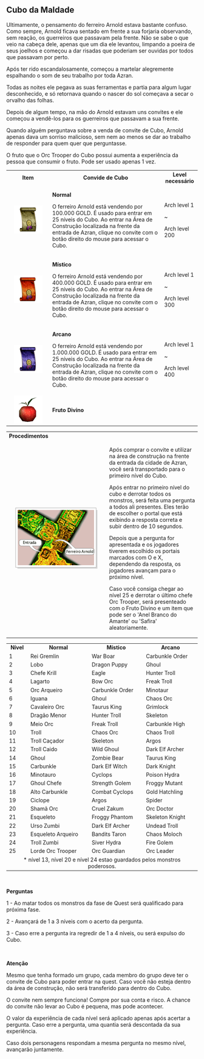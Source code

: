 ## Cubo da Maldade

<html>
  <head>
    <meta charset="utf-8" />
    <meta name="viewport" content="width=device-width" />
  </head>
  <body>

<p>Ultimamente, o pensamento do ferreiro Arnold estava bastante confuso. Como sempre, Arnold ficava sentado em frente a sua forjaria observando, sem reação, os guerreiros que passavam pela frente. Não se sabe o que veio na cabeça dele, apenas que um dia ele levantou, limpando a poeira de seus joelhos e começou a dar risadas que poderiam ser ouvidas por todos que passavam por perto.</p>
<p>Após ter rido escandalosamente, começou a martelar alegremente espalhando o som de seu trabalho por toda Azran.</p>
<p>Todas as noites ele pegava as suas ferramentas e partia para algum lugar desconhecido, e só retornava quando o nascer do sol começava a secar o orvalho das folhas.</p>
<p>Depois de algum tempo, na mão do Arnold estavam uns convites e ele começou a vendê-los para os guerreiros que passavam a sua frente.</p>
<p>Quando alguém perguntava sobre a venda de convite de Cubo, Arnold apenas dava um sorriso malicioso, sem nem ao menos se dar ao trabalho de responder para quem quer que perguntasse.</p>
<table align="center" border="0" cellpadding="2" cellspacing="2	"> 
	<tr align="center" cellpadding="10" cellspacing="10">
		<td><strong>Item</strong></td>
		<td><strong>Convide de Cubo</strong></td>
		<td><strong>Level necessário</strong></td>
	</tr>
	<tr>
		<td align="center"><img src="./Quests-Especiais-files/Cubo-da-Maldade-files/wyd_img_cubo-da-maldade-1.gif"/></td>
		<td><p><strong>Normal</strong></p>
			<p>O ferreiro Arnold está vendendo por 100.000 GOLD. É usado para entrar em 25 níveis do Cubo. Ao entrar na Área de Construção localizada na frente da entrada de Azran, clique no convite com o botão direito do mouse para acessar o Cubo.</p></td>
		<td><p>Arch level 1</p>
			<p>~</p>
			<p>Arch level 200</p></td>
	</tr>
	<tr>
		<td align="center" width="100px"><img src="./Quests-Especiais-files/Cubo-da-Maldade-files/wyd_img_cubo-da-maldade-2.gif"/></td>
		<td><p><strong>Místico</strong></p>
			<p>O ferreiro Arnold está vendendo por 400.000 GOLD. É usado para entrar em 25 níveis do Cubo. Ao entrar na Área de Construção localizada na frente da entrada de Azran, clique no convite com o botão direito do mouse para acessar o Cubo.</p></td>
		<td><p>Arch level 1</p>
			<p>~</p>
			<p>Arch level 300</p></td>
	</tr>
	<tr>
		<td align="center"><img src="./Quests-Especiais-files/Cubo-da-Maldade-files/wyd_img_cubo-da-maldade-3.gif"/></td>
		<td><p><strong>Arcano</strong></p>
			<p>O ferreiro Arnold está vendendo por 1.000.000 GOLD. É usado para entrar em 25 níveis do Cubo. Ao entrar na Área de Construção localizada na frente da entrada de Azran, clique no convite com o botão direito do mouse para acessar o Cubo.</p></td>
		<td><p>Arch level 1</p>
			<p>~</p>
			<p>Arch level 400</p></td>
	</tr>
	<tr>
		<td align="center"><img src="./Quests-Especiais-files/Cubo-da-Maldade-files/wyd_img_cubo-da-maldade-4.gif"/></td>
		<td colspan="2"><p><strong>Fruto Divino</strong></td>
			<p>O fruto que o Orc Trooper do Cubo possui aumenta a experiência da pessoa que consumir o fruto. Pode ser usado apenas 1 vez.</p></td>
	</tr>
</table>
<table>
	<tr>
		<td colspan="2"><strong>Procedimentos</strong></td>
	</tr>
	<tr>
		<td align="center" width="250px"><img src="./Quests-Especiais-files/Cubo-da-Maldade-files/wyd_img_cubo-da-maldade-5.gif"/></td>
		<td><p>Após comprar o convite e utilizar na área de construção na frente da entrada da cidade de Azran, você será transportado para o primeiro nível do Cubo.</p>
			<p>Após entrar no primeiro nível do cubo e derrotar todos os monstros, será feita uma pergunta a todos ali presentes. Eles terão de escolher o portal que está exibindo a resposta correta e subir dentro de 10 segundos.</p>
			<p>Depois que a pergunta for apresentada e os jogadores tiverem escolhido os portais marcados com O e X, dependendo da resposta, os jogadores avançam para o próximo nível.</p>
			<p>Caso você consiga chegar ao nível 25 e derrotar o último chefe Orc Trooper, será presenteado com o Fruto Divino e um item que pode ser o 'Anel Branco do Amante' ou 'Safira' aleatoriamente.</p></td>
	</tr>
</table>
<table border="0" cellpadding="5" cellspacing="5"> 
	<tr align="center">
		<td><strong>Nível</strong></td>
		<td><strong>Normal</strong></td>
		<td><strong>Místico</strong></td>
		<td><strong>Arcano</strong></td>
	</tr>
	<tr>
		<td>1</td>
		<td>Rei Gremlin</td>
		<td>War Boar</td>
		<td>Carbunkle Order</td>
	</tr><tr>
		<td>2</td>
		<td>Lobo</td>
		<td>Dragon Puppy</td>
		<td>Ghoul</td>
	</tr>
	<tr>
		<td>3</td>
		<td>Chefe Krill</td>
		<td>Eagle</td>
		<td>Hunter Troll</td>
	</tr>
	<tr>
		<td>4</td>
		<td>Lagarto</td>
		<td>Bow Orc</td>
		<td>Freak Troll</td>
	</tr>
	<tr>
		<td>5</td>
		<td>Orc Arqueiro</td>
		<td>Carbunkle Order</td>
		<td>Minotaur</td>
	</tr>
	<tr>
		<td>6</td>
		<td>Iguana</td>
		<td>Ghoul</td>
		<td>Chaos Orc</td>
	</tr>
	<tr>
		<td>7</td>
		<td>Cavaleiro Orc</td>
		<td>Taurus King</td>
		<td>Grimlock</td>
	</tr>
	<tr>
		<td>8</td>
		<td>Dragão Menor</td>
		<td>Hunter Troll</td>
		<td>Skeleton</td>
	</tr>
	<tr>
		<td>9</td>
		<td>Meio Orc</td>
		<td>Freak Troll</td>
		<td>Carbunkle High</td>
	</tr>
	<tr>
		<td>10</td>
		<td>Troll</td>
		<td>Chaos Orc</td>
		<td>Chaos Troll</td>
	</tr>
	<tr>
		<td>11</td>
		<td>Troll Caçador</td>
		<td>Skeleton</td>
		<td>Argos</td>
	</tr>
	<tr>
		<td>12</td>
		<td>Troll Caido</td>
		<td>Wild Ghoul</td>
		<td>Dark Elf Archer</td>
	</tr>
	<tr>
		<td>14</td>
		<td>Ghoul</td>
		<td>Zombie Bear</td>
		<td>Taurus King</td>
	</tr>
	<tr>
		<td>15</td>
		<td>Carbunkle</td>
		<td>Dark Elf Witch</td>
		<td>Dark Knight</td>
	</tr>
	<tr>
		<td>16</td>
		<td>Minotauro</td>
		<td>Cyclops</td>
		<td>Poison Hydra</td>
	</tr>
	<tr>
		<td>17</td>
		<td>Ghoul Chefe</td>
		<td>Strength Golem</td>
		<td>Froggy Mutant</td>
	</tr>
	<tr>
		<td>18</td>
		<td>Alto Carbunkle</td>
		<td>Combat Cyclops</td>
		<td>Gold Hatchling</td>
	</tr>
	<tr>
		<td>19</td>
		<td>Ciclope</td>
		<td>Argos</td>
		<td>Spider</td>
	</tr>
	<tr>
		<td>20</td>
		<td>Shamã Orc</td>
		<td>Cruel Zakum</td>
		<td>Orc Doctor</td>
	</tr>
	<tr>
		<td>21</td>
		<td>Esqueleto</td>
		<td>Froggy Phantom</td>
		<td>Skeleton Knight</td>
	</tr>
	<tr>
		<td>22</td>
		<td>Urso Zumbi</td>
		<td>Dark Elf Archer</td>
		<td>Undead Troll</td>
	</tr>
	<tr>
		<td>23</td>
		<td>Esqueleto Arqueiro</td>
		<td>Bandits Taron</td>
		<td>Chaos Moloch</td>
	</tr>
	<tr>
		<td>24</td>
		<td>Troll Zumbi</td>
		<td>Siver Hydra</td>
		<td>Fire Golem</td>
	</tr>
	<tr>
		<td>25</td>
		<td>Lorde Orc Trooper</td>
		<td>Orc Guardian</td>
		<td>Orc Leader</td>
	</tr>
	<tr>
		<td align="center" colspan="4">* nível 13, nível 20 e nível 24 estao guardados pelos monstros poderosos.</td>
	</tr>
</table>
<br>
<p><strong>Perguntas</strong></p>
<p>1 - Ao matar todos os monstros da fase de Quest será qualificado para próxima fase.</p>
<p>2 - Avançará de 1 a 3 níveis com o acerto da pergunta.</p>
<p>3 - Caso erre a pergunta ira regredir de 1 a 4 níveis, ou será expulso do Cubo.</p>
<br>
<p><strong>Atenção</strong></p>
<p>Mesmo que tenha formado um grupo, cada membro do grupo deve ter o convite de Cubo para poder entrar na quest. Caso você não esteja dentro da área de construção, não será transferido para dentro do Cubo.</p>
<p>O convite nem sempre funciona! Compre por sua conta e risco. A chance do convite não levar ao Cubo é pequena, mas pode acontecer.</p>
<p>O valor da experiência de cada nível será aplicado apenas após acertar a pergunta. Caso erre a pergunta, uma quantia será descontada da sua experiência.</p>
<p>Caso dois personagens respondam a mesma pergunta no mesmo nível, avançarão juntamente.</p>
</body>
</html>